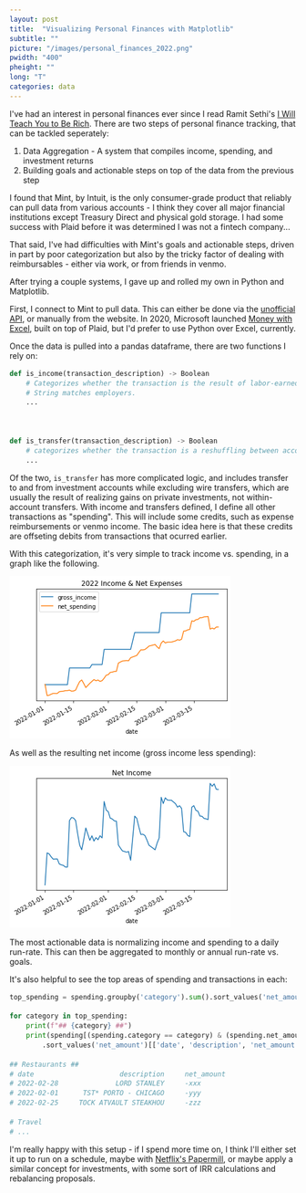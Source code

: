 ```yaml
---
layout: post
title:  "Visualizing Personal Finances with Matplotlib"
subtitle: ""
picture: "/images/personal_finances_2022.png"
pwidth: "400"
pheight: ""
long: "T"
categories: data
---
```


I've had an interest in personal finances ever since I read Ramit Sethi's [I Will Teach You to Be Rich](https://www.amazon.com/Will-Teach-You-Rich-Second-ebook/dp/B07GNXPP4P). There are two steps of personal finance tracking, that can be tackled seperately:

1. Data Aggregation - A system that compiles income, spending, and investment returns
2. Building goals and actionable steps on top of the data from the previous step

I found that Mint, by Intuit, is the only consumer-grade product that reliably can pull data from various accounts - I think they cover all major financial institutions except Treasury Direct and physical gold storage. I had some success with Plaid before it was determined I was not a fintech company...

That said, I've had difficulties with Mint's goals and actionable steps, driven in part by poor categorization but also by the tricky factor of dealing with reimbursables - either via work, or from friends in venmo.

After trying a couple systems, I gave up and rolled my own in Python and Matplotlib. 

First, I connect to Mint to pull data. This can either be done via the [unofficial API](https://github.com/mintapi/mintapi), or manually from the website. In 2020, Microsoft launched [Money with Excel](https://www.microsoft.com/en-us/microsoft-365/blog/2020/06/15/introducing-money-excel-easier-manage-finances/), built on top of Plaid, but I'd prefer to use Python over Excel, currently.

Once the data is pulled into a pandas dataframe, there are two functions I rely on:

```python
def is_income(transaction_description) -> Boolean
    # Categorizes whether the transaction is the result of labor-earned income
    # String matches employers.
    ...
   


def is_transfer(transaction_description) -> Boolean
    # categorizes whether the transaction is a reshuffling between accounts
    ...
```

Of the two, `is_transfer` has more complicated logic, and includes transfer to and from investment accounts while excluding wire transfers, which are usually the result of realizing gains on private investments, not within-account transfers. With income and transfers defined, I define all other transactions as "spending". This will include some credits, such as expense reimbursements or venmo income. The basic idea here is that these credits are offseting debits from transactions that ocurred earlier. 

With this categorization, it's very simple to track income vs. spending, in a graph like the following. 

![spend_graph](/images/personal_finances_2022.png)

As well as the resulting net income (gross income less spending):

![net income graph](/images/personal_finances_2022_net_income.png)


The most actionable data is normalizing income and spending to a daily run-rate. This can then be aggregated to monthly or annual run-rate vs. goals.

It's also helpful to see the top areas of spending and transactions in each:

```python
top_spending = spending.groupby('category').sum().sort_values('net_amount').index[:5]

for category in top_spending:
    print(f"## {category} ##")
    print(spending[(spending.category == category) & (spending.net_amount < -100)] \
        .sort_values('net_amount')[['date', 'description', 'net_amount']].head(10))

## Restaurants ##
# date                     description     net_amount
# 2022-02-28              LORD STANLEY     -xxx
# 2022-02-01      TST* PORTO - CHICAGO     -yyy
# 2022-02-25     TOCK ATVAULT STEAKHOU     -zzz

# Travel
# ...
```

I'm really happy with this setup - if I spend more time on, I think I'll either set it up to run on a schedule, maybe with [Netflix's Papermill](https://www.datacouncil.ai/hubfs/DataEngConf/Data%20Council/Slides%20SF%2019/Notebooks%20as%20Functions%20with%20papermill.pdf), or maybe apply a similar concept for investments, with some sort of IRR calculations and rebalancing proposals. 

